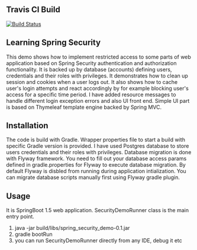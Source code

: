 ## Travis CI Build
[![Build Status](https://https://github.com/mabrod/spring-security-demo.svg?branch=master)](https://github.com/mabrod/spring-security-demo)

## Learning Spring Security

This demo shows how to implement restricted access to some parts of web application based on Spring Security authentication
and authorization functionality. It is backed up by database (accounts) defining users, credentials and their roles with privileges.
It demonstrates how to clean up session and cookies when a user logs out.
It also shows how to cache user's login attempts and react accordingly by for example blocking user's access for a specific time period.
I have added resource messages to handle different login exception errors and also UI front end.
Simple UI part is based on Thymeleaf template engine backed by Spring MVC.

## Installation

The code is build with Gradle. Wrapper properties file to start a build with specific Gradle version is provided.
I have used Postgres database to store users credentials and their roles with privileges.
Database migration is done with Flyway framework. You need to fill out your database access params defined in gradle.properties
for Flyway to execute database migration.
By default Flyway is disbled from running during application intialization. You can migrate database scripts manually first
using Flyway gradle plugin.

## Usage

It is SpringBoot 1.5 web application. SecurityDemoRunner class is the main entry point.
1. java -jar build/libs/spring_security_demo-0.1.jar
2. gradle bootRun
3. you can run SecurityDemoRunner directly from any IDE, debug it etc
